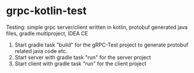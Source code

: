 # grpc-kotlin-test
Testing: simple grpc server/client written in kotlin, protobuf generated java files, gradle multiproject, IDEA CE

1. Start gradle task "build" for the gRPC-Test project to generate protobuf related java code etc.
2. Start server with gradle task "run" for the server project
3. Start client with gradle task "run" for the client project
